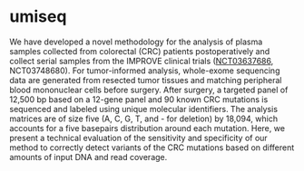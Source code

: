 # umiseq

We have developed a novel methodology for the analysis of plasma samples collected from colorectal (CRC) patients postoperatively and collect serial samples from the IMPROVE clinical trials ([NCT03637686](https://clinicaltrials.gov/ct2/show/NCT03637686), NCT03748680). For tumor-informed analysis, whole-exome sequencing data are generated from resected tumor tissues and matching peripheral blood mononuclear cells before surgery. After surgery, a targeted panel of 12,500 bp based on a 12-gene panel and 90 known CRC mutations is sequenced and labeled using unique molecular identifiers. The analysis matrices are of size five (A, C, G, T, and - for deletion) by 18,094, which accounts for a five basepairs distribution around each mutation. Here, we present a technical evaluation of the sensitivity and specificity of our method to correctly detect variants of the CRC mutations based on different amounts of input DNA and read coverage. 